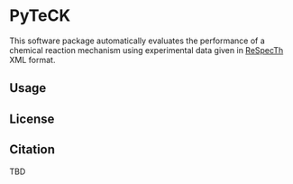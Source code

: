 PyTeCK
======

This software package automatically evaluates the performance of a chemical reaction mechanism using experimental data given in [ReSpecTh][1] XML format.

Usage
-----


License
-------


Citation
--------
TBD

[1]: http://respecth.hu/ "ReSpecTh"
